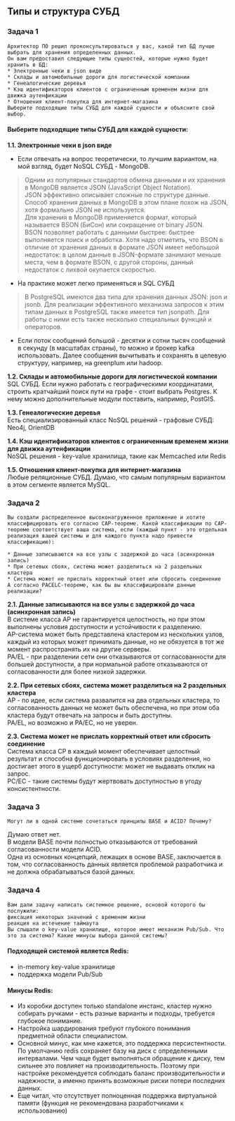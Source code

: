 ## Типы и структура СУБД

### Задача 1
```text
Архитектор ПО решил проконсультироваться у вас, какой тип БД лучше выбрать для хранения определенных данных.
Он вам предоставил следующие типы сущностей, которые нужно будет хранить в БД:
* Электронные чеки в json виде
* Склады и автомобильные дороги для логистической компании
* Генеалогические деревья
* Кэш идентификаторов клиентов с ограниченным временем жизни для движка аутенфикации
* Отношения клиент-покупка для интернет-магазина
Выберите подходящие типы СУБД для каждой сущности и объясните свой выбор.
```
#### Выберите подходящие типы СУБД для каждой сущности:
__1.1. Электронные чеки в json виде__  
* Если отвечать на вопрос теоретически, то лучшим вариантом, на мой взгляд, будет NoSQL СУБД - MongoDB.  
> Одним из популярных стандартов обмена данными и их хранения в MongoDB является JSON (JavaScript Object Notation).  
JSON эффективно описывает сложные по структуре данные. Способ хранения данных в MongoDB в этом плане похож на JSON, хотя формально JSON не используется.  
Для хранения в MongoDB применяется формат, который называется BSON (БиСон) или сокращение от binary JSON.  
BSON позволяет работать с данными быстрее: быстрее выполняется поиск и обработка. Хотя надо отметить, что BSON в отличие от хранения данных в формате JSON имеет небольшой недостаток: в целом данные в JSON-формате занимают меньше места, чем в формате BSON, с другой стороны, данный недостаток с лихвой окупается скоростью.

* На практике может легко применяться и SQL СУБД   
> В PostgreSQL имеются два типа для хранения данных JSON: json и jsonb. Для реализации эффективного механизма запросов к этим типам данных в PostgreSQL также имеется тип jsonpath.
Для работы с ними есть также несколько специальных функций и операторов.

* Если поток сообщений большой - десятки и сотни тысяч сообщений в секунду (в масштабах страны), то можно и брокер kafka использовать.
Далее сообщения вычитывать и сохранять в целевую структуру, например, на greenplum или hadoop.

__1.2. Склады и автомобильные дороги для логистической компании__  
SQL СУБД. Если нужно работать с географическими координатами, строить кратчайший поиск пути на графе - стоит выбрать Postgres. К нему можно дополнительные модули поставить, например, PostGIS.

__1.3. Генеалогические деревья__  
Есть специализированный класс NoSQL решений - графовые СУБД: Neo4j, OrientDB   

__1.4. Кэш идентификаторов клиентов с ограниченным временем жизни для движка аутенфикации__  
NoSQL решения - key-value хранилища, такие как Memcached или Redis  

__1.5. Отношения клиент-покупка для интернет-магазина__  
Любые реляционные СУБД. Думаю, что самым популярным вариантом в этом сегменте является MySQL.  

### Задача 2
```text
Вы создали распределенное высоконагруженное приложение и хотите классифицировать его согласно CAP-теореме. Какой классификации по CAP-теореме соответствует ваша система, если (каждый пункт - это отдельная реализация вашей системы и для каждого пункта надо привести классификацию):

* Данные записываются на все узлы с задержкой до часа (асинхронная запись)
* При сетевых сбоях, система может разделиться на 2 раздельных кластера
* Система может не прислать корректный ответ или сбросить соединение
А согласно PACELC-теореме, как бы вы классифицировали данные реализации?
```
__2.1. Данные записываются на все узлы с задержкой до часа (асинхронная запись)__  
В системе класса AP не гарантируется целостность, но при этом выполнены условия доступности и устойчивости к разделению.  
AP-система может быть представлена кластером из нескольких узлов, каждый из которых может принимать данные, но не обязуется в тот же момент распространять их на другие серверы.  
PA/EL - при разделении сети они отказываются от согласованности для большей доступности, а при нормальной работе отказываются от согласованности для более низкой задержки.    

__2.2. При сетевых сбоях, система может разделиться на 2 раздельных кластера__  
AP - по идее, если система развалится на два отдельных кластера, то согласованность данных не может быть обеспечена, но при этом оба кластера будут отвечать на запросы и быть доступны.  
PA/EL, но возможно и PA/EC, но не уверен.


__2.3. Система может не прислать корректный ответ или сбросить соединение__  
Система класса CP в каждый момент обеспечивает целостный результат и способна функционировать в условиях разделения, но достигает этого в ущерб доступности: может не выдавать отклик на запрос.  
PC/EC - такие системы будут жертвовать доступностью в угоду консистентности.

### Задача 3
```text
Могут ли в одной системе сочетаться принципы BASE и ACID? Почему?
```
Думаю ответ нет.  
В модели BASE почти полностью отказываются от требований согласованности модели ACID.  
Одна из основных концепций, лежащих в основе BASE, заключается в том, что согласованность данных является проблемой разработчика и не должна обрабатываться базой данных.

### Задача 4
```text
Вам дали задачу написать системное решение, основой которого бы послужили:
фиксация некоторых значений с временем жизни
реакция на истечение таймаута
Вы слышали о key-value хранилище, которое имеет механизм Pub/Sub. Что это за система? Какие минусы выбора данной системы?
```
#### Подходящей системой является Redis:  
* in-memory key-value хранилище
* поддержка модели Pub/Sub
#### Минусы Redis:  
* Из коробки доступен только standalone инстанс, кластер нужно собирать ручками - есть разные варианты и подходы, требуется глубокое понимание.
* Настройка шардирования требуют глубокого понимания предметной области специалистом.
* Основной минус, как мне кажется, это поддержка персистентности.
По умолчанию redis сохраняет базу на диск с определенными интервалами. Чем чаще будет выполняться обращение к диску, тем сильнее это повлияет на производительность.
Поэтому при настройке рекомендуется соблюдать баланс производительности и надежности, а именно принять возможные риски потери последних данных.
* Еще читал, что отсутствует полноценная поддержка виртуальной памяти (функция не рекомендована разработчиками к использованию)